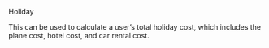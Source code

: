 Holiday

This can be used to calculate a user’s total holiday cost, which includes the plane
cost, hotel cost, and car rental cost.

